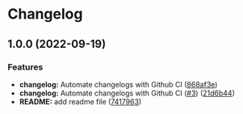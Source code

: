 # Changelog

## 1.0.0 (2022-09-19)


### Features

* **changelog:** Automate changelogs with Github CI ([868af3e](https://github.com/DocAmaroo/release-please-test/commit/868af3e88b369742b0581861b9fe393883e29d41))
* **changelog:** Automate changelogs with Github CI ([#3](https://github.com/DocAmaroo/release-please-test/issues/3)) ([21d6b44](https://github.com/DocAmaroo/release-please-test/commit/21d6b44b394cf38152fbf6216aebd35ebb4431e7))
* **README:** add readme file ([7417963](https://github.com/DocAmaroo/release-please-test/commit/7417963cdeb491354cdaf88ee58be719b62cc356))
